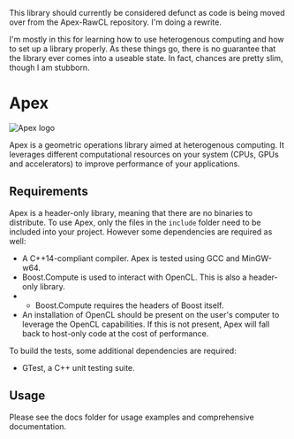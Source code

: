 This library should currently be considered defunct as code is being moved over from the Apex-RawCL repository. I'm doing a rewrite.

I'm mostly in this for learning how to use heterogenous computing and how to set up a library properly. As these things go, there is no guarantee that the library ever comes into a useable state. In fact, chances are pretty slim, though I am stubborn.

Apex
====
![Apex logo](apex.svg)

Apex is a geometric operations library aimed at heterogenous computing. It leverages different computational resources on your system (CPUs, GPUs and accelerators) to improve performance of your applications.

Requirements
----
Apex is a header-only library, meaning that there are no binaries to distribute. To use Apex, only the files in the `include` folder need to be included into your project. However some dependencies are required as well:
* A C++14-compliant compiler. Apex is tested using GCC and MinGW-w64.
* Boost.Compute is used to interact with OpenCL. This is also a header-only library.
* * Boost.Compute requires the headers of Boost itself.
* An installation of OpenCL should be present on the user's computer to leverage the OpenCL capabilities. If this is not present, Apex will fall back to host-only code at the cost of performance.

To build the tests, some additional dependencies are required:
* GTest, a C++ unit testing suite.

Usage
----
Please see the docs folder for usage examples and comprehensive documentation.